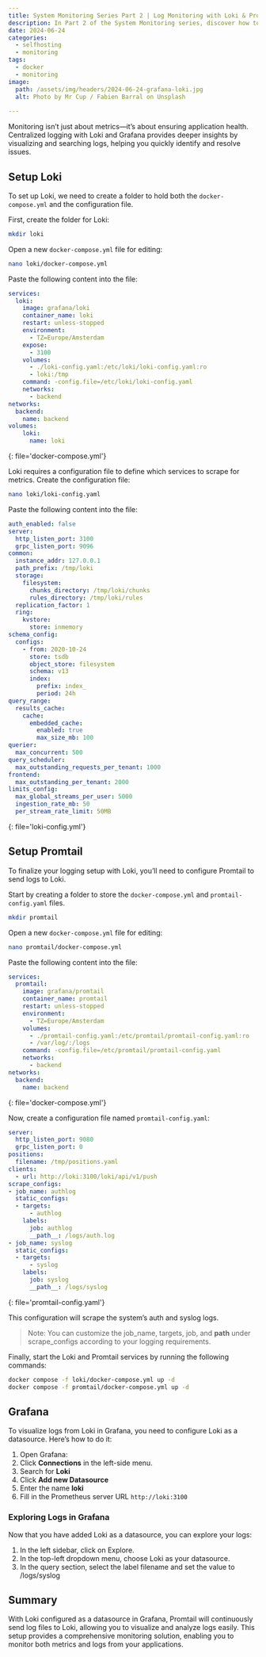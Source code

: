 ```yaml
---
title: System Monitoring Series Part 2 | Log Monitoring with Loki & Promtail
description: In Part 2 of the System Monitoring series, discover how to configure log monitoring for your systems using Loki and Promtail, visualized with Grafana.
date: 2024-06-24
categories: 
  - selfhosting
  - monitoring
tags: 
  - docker
  - monitoring
image:
  path: /assets/img/headers/2024-06-24-grafana-loki.jpg
  alt: Photo by Mr Cup / Fabien Barral on Unsplash
      
---
```


Monitoring isn’t just about metrics—it’s about ensuring application health. Centralized logging with Loki and Grafana provides deeper insights by visualizing and searching logs, helping you quickly identify and resolve issues.

## Setup Loki

To set up Loki, we need to create a folder to hold both the `docker-compose.yml` and the configuration file.

First, create the folder for Loki:
```bash
mkdir loki
```

Open a new `docker-compose.yml` file for editing:

```bash
nano loki/docker-compose.yml
```
Paste the following content into the file:
```yaml
services:
  loki:
    image: grafana/loki
    container_name: loki
    restart: unless-stopped
    environment:
      - TZ=Europe/Amsterdam
    expose:
      - 3100
    volumes:
      - ./loki-config.yaml:/etc/loki/loki-config.yaml:ro
      - loki:/tmp
    command: -config.file=/etc/loki/loki-config.yaml
    networks:
      - backend
networks:
  backend:
    name: backend
volumes:
    loki:
      name: loki
```
{: file='docker-compose.yml'}

Loki requires a configuration file to define which services to scrape for metrics. Create the configuration file:
```bash
nano loki/loki-config.yaml
```
Paste the following content into the file:
```yaml
auth_enabled: false
server:
  http_listen_port: 3100
  grpc_listen_port: 9096
common:
  instance_addr: 127.0.0.1
  path_prefix: /tmp/loki
  storage:
    filesystem:
      chunks_directory: /tmp/loki/chunks
      rules_directory: /tmp/loki/rules
  replication_factor: 1
  ring:
    kvstore:
      store: inmemory
schema_config:
  configs:
    - from: 2020-10-24
      store: tsdb
      object_store: filesystem
      schema: v13
      index:
        prefix: index_
        period: 24h
query_range:
  results_cache:
    cache:
      embedded_cache:
        enabled: true
        max_size_mb: 100
querier:
  max_concurrent: 500
query_scheduler:
  max_outstanding_requests_per_tenant: 1000
frontend:
  max_outstanding_per_tenant: 2000
limits_config:
  max_global_streams_per_user: 5000
  ingestion_rate_mb: 50
  per_stream_rate_limit: 50MB
```
{: file='loki-config.yml'}

## Setup Promtail

To finalize your logging setup with Loki, you’ll need to configure Promtail to send logs to Loki.

Start by creating a folder to store the `docker-compose.yml` and `promtail-config.yaml` files.

```bash
mkdir promtail
```

Open a new `docker-compose.yml` file for editing:

```bash
nano promtail/docker-compose.yml
```
Paste the following content into the file:
```yaml
services:
  promtail:
    image: grafana/promtail
    container_name: promtail
    restart: unless-stopped
    environment:
      - TZ=Europe/Amsterdam
    volumes:
      - ./promtail-config.yaml:/etc/promtail/promtail-config.yaml:ro
      - /var/log/:/logs
    command: -config.file=/etc/promtail/promtail-config.yaml
    networks:
      - backend
networks:
  backend:
    name: backend
```
{: file='docker-compose.yml'}

Now, create a configuration file named `promtail-config.yaml`:

```yaml
server:
  http_listen_port: 9080
  grpc_listen_port: 0
positions:
  filename: /tmp/positions.yaml
clients:
  - url: http://loki:3100/loki/api/v1/push
scrape_configs:
- job_name: authlog
  static_configs:
  - targets:
      - authlog
    labels:
      job: authlog
      __path__: /logs/auth.log
- job_name: syslog
  static_configs:
  - targets:
      - syslog
    labels:
      job: syslog
      __path__: /logs/syslog
```
{: file='promtail-config.yaml'}

This configuration will scrape the system’s auth and syslog logs.
> Note: You can customize the job_name, targets, job, and __path__ under scrape_configs according to your logging requirements.

Finally, start the Loki and Promtail services by running the following commands:

```bash
docker compose -f loki/docker-compose.yml up -d
docker compose -f promtail/docker-compose.yml up -d
```

## Grafana

To visualize logs from Loki in Grafana, you need to configure Loki as a datasource. Here’s how to do it:

1.	Open Grafana:
2.  Click **Connections** in the left-side menu.
3.  Search for **Loki**
4.  Click **Add new Datasource**
5.  Enter the name **loki**
6.  Fill in the Prometheus server URL `http://loki:3100`

### Exploring Logs in Grafana

Now that you have added Loki as a datasource, you can explore your logs:

1. In the left sidebar, click on Explore.
2. In the top-left dropdown menu, choose Loki as your datasource.
3. In the query section, select the label filename and set the value to /logs/syslog

## Summary

With Loki configured as a datasource in Grafana, Promtail will continuously send log files to Loki, allowing you to visualize and analyze logs easily. This setup provides a comprehensive monitoring solution, enabling you to monitor both metrics and logs from your applications.